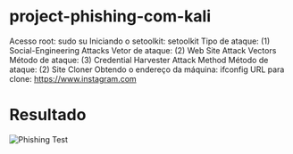 # project-phishing-com-kali

Acesso root: sudo su
Iniciando o setoolkit: setoolkit
Tipo de ataque: (1) Social-Engineering Attacks
Vetor de ataque: (2) Web Site Attack Vectors
Método de ataque: (3) Credential Harvester Attack Method 
Método de ataque: (2) Site Cloner
Obtendo o endereço da máquina: ifconfig
URL para clone: https://www.instagram.com

# Resultado

![Phishing Test](https://github.com/user-attachments/assets/f188b580-2530-40e8-acdc-60e2826a4caf)
